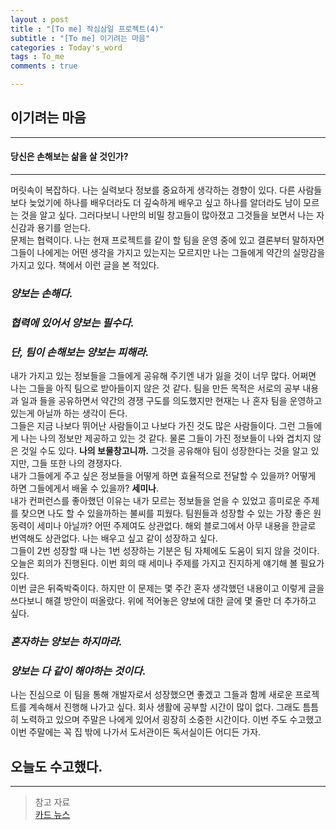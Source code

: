 ```yaml
---
layout : post
title : "[To me] 작심삼일 프로젝트(4)"
subtitle : "[To me] 이기려는 마음"
categories : Today's_word
tags : To_me
comments : true

---
```


## 이기려는 마음

---

#### 당신은 손해보는 삶을 살 것인가?

_ _ _

머릿속이 복잡하다. 나는 실력보다 정보를 중요하게 생각하는 경향이 있다. 다른 사람들보다 늦었기에 하나를 배우더라도 더 깊숙하게 배우고 싶고 하나를 알더라도 남이 모르는 것을 알고 싶다. 그러다보니 나만의 비밀 창고들이 많아졌고 그것들을 보면서 나는 자신감과 용기를 얻는다.  
문제는 협력이다. 나는 현재 프로젝트를 같이 할 팀을 운영 중에 있고 결론부터 말하자면 그들이 나에게는 어떤 생각을 가지고 있는지는 모르지만 나는 그들에게 약간의 실망감을 가지고 있다. 책에서 이런 글을 본 적있다.  

### _양보는 손해다._
### _협력에 있어서 양보는 필수다._
### _단, 팀이 손해보는 양보는 피해라._

내가 가지고 있는 정보들을 그들에게 공유해 주기엔 내가 잃을 것이 너무 많다. 어쩌면 나는 그들을 아직 팀으로 받아들이지 않은 것 같다. 팀을 만든 목적은 서로의 공부 내용과 일과 들을 공유하면서 약간의 경쟁 구도를 의도했지만 현재는 나 혼자 팀을 운영하고 있는게 아닐까 하는 생각이 든다.  
그들은 지금 나보다 뛰어난 사람들이고 나보다 가진 것도 많은 사람들이다. 그런 그들에게 나는 나의 정보만 제공하고 있는 것 같다. 물론 그들이 가진 정보들이 나와 겹치지 않은 것일 수도 있다. __나의 보물창고니까.__ 그것을 공유해야 팀이 성장한다는 것을 알고 있지만, 그들 또한 나의 경쟁자다.  
내가 그들에게 주고 싶은 정보들을 어떻게 하면 효율적으로 전달할 수 있을까? 어떻게 하면 그들에게서 배울 수 있을까? __세미나__.  
내가 컨퍼런스를 좋아했던 이유는 내가 모르는 정보들을 얻을 수 있었고 흥미로운 주제를 찾으면 나도 할 수 있을까하는 불씨를 피웠다. 팀원들과 성장할 수 있는 가장 좋은 원동력이 세미나 아닐까? 어떤 주제여도 상관없다. 해외 블로그에서 아무 내용을 한글로 번역해도 상관없다. 나는 배우고 싶고 같이 성장하고 싶다.  
그들이 2번 성장할 때 나는 1번 성장하는 기분은 팀 자체에도 도움이 되지 않을 것이다. 오늘은 회의가 진행된다. 이번 회의 때 세미나 주제를 가지고 진지하게 얘기해 볼 필요가 있다.  
이번 글은 뒤죽박죽이다. 하지만 이 문제는 몇 주간 혼자 생각했던 내용이고 이렇게 글을 쓰다보니 해결 방안이 떠올랐다. 위에 적어놓은 양보에 대한 글에 몇 줄만 더 추가하고 싶다.  

### _혼자하는 양보는 하지마라._
### _양보는 다 같이 해야하는 것이다._

나는 진심으로 이 팀을 통해 개발자로서 성장했으면 좋겠고 그들과 함께 새로운 프로젝트를 계속해서 진행해 나가고 싶다. 회사 생활에 공부할 시간이 많이 없다. 그래도 틈틈히 노력하고 있으며 주말은 나에게 있어서 굉장히 소중한 시간이다. 이번 주도 수고했고 이번 주말에는 꼭 집 밖에 나가서 도서관이든 독서실이든 어디든 가자.

## 오늘도 수고했다.

_ _ _



> 참고 자료  
> [카드 뉴스](http://www.smartmedian.com/news/articleView.html?idxno=2540)